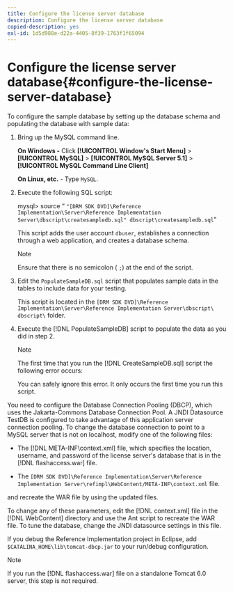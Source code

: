 ```yaml
---
title: Configure the license server database
description: Configure the license server database
copied-description: yes
exl-id: 1d5d988e-d22a-4405-8f39-1763f1f65094
---
```

# Configure the license server database{#configure-the-license-server-database}

To configure the sample database by setting up the database schema and populating the database with sample data: 

1. Bring up the MySQL command line.

   **On Windows -** Click  **[!UICONTROL Window's Start Menu]** > **[!UICONTROL MySQL]** > **[!UICONTROL MySQL Server 5.1]** > **[!UICONTROL MySQL Command Line Client]**

   **On Linux, etc.** - Type `MySQL`. 

1. Execute the following SQL script:

   mysql> source “ `"[DRM SDK DVD]\Reference Implementation\Server\Reference Implementation Server\dbscript\createsampledb.sql" dbscript\createsampledb.sql`”

   This script adds the user account `dbuser`, establishes a connection through a web application, and creates a database schema. 

   >[!NOTE]
   >
   >Ensure that there is no semicolon ( `;`) at the end of the script.

1. Edit the `PopulateSampleDB.sql` script that populates sample data in the tables to include data for your testing.

   This script is located in the `[DRM SDK DVD]\Reference Implementation\Server\Reference Implementation Server\dbscript\ dbscript\` folder.
1. Execute the [!DNL PopulateSampleDB] script to populate the data as you did in step 2.

   >[!NOTE]
   >
   >The first time that you run the [!DNL CreateSampleDB.sql] script the following error occurs:

   You can safely ignore this error. It only occurs the first time you run this script. 

You need to configure the Database Connection Pooling (DBCP), which uses the Jakarta-Commons Database Connection Pool. A JNDI Datasource TestDB is configured to take advantage of this application server connection pooling. To change the database connection to point to a MySQL server that is not on localhost, modify one of the following files:

* The [!DNL META-INF\context.xml] file, which specifies the location, username, and password of the license server's database that is in the [!DNL flashaccess.war] file. 

* The `[DRM SDK DVD]\Reference Implementation\Server\Reference Implementation Server\refimpl\WebContent/META-INF\context.xml` file.

and recreate the WAR file by using the updated files.

To change any of these parameters, edit the [!DNL context.xml] file in the [!DNL WebContent] directory and use the Ant script to recreate the WAR file. To tune the database, change the JNDI datasource settings in this file.

If you debug the Reference Implementation project in Eclipse, add `$CATALINA_HOME\lib\tomcat-dbcp.jar` to your run/debug configuration.

>[!NOTE]
>
>If you run the [!DNL flashaccess.war] file on a standalone Tomcat 6.0 server, this step is not required.
